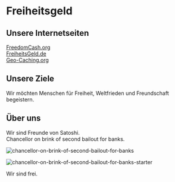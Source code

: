 # Freiheitsgeld 
## Unsere Internetseiten
[FreedomCash.org](https://FreedomCash.org)  
[FreiheitsGeld.de](https://FreiheitsGeld.de)  
[Geo-Caching.org](https://Geo-Caching.org)

## Unsere Ziele
Wir möchten Menschen für Freiheit, Weltfrieden und Freundschaft begeistern.

## Über uns 
Wir sind Freunde von Satoshi.  
Chancellor on brink of second bailout for banks.
  
![chancellor-on-brink-of-second-bailout-for-banks](https://github.com/moniquebaumann/freedom-cash-bot/assets/160405077/a8fd8989-a8d1-4a9d-9dc1-bd0f24196773)

![chancellor-on-brink-of-second-bailout-for-banks-starter](https://github.com/moniquebaumann/freedom-cash-bot/assets/160405077/1ed00195-9738-45bf-a807-4dff034947ff)

  
Wir sind frei.   
